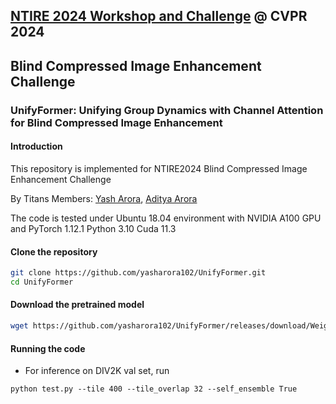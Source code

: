 ## [NTIRE 2024 Workshop and Challenge](https://cvlai.net/ntire/2024/) @ CVPR 2024
## Blind Compressed Image Enhancement Challenge


### UnifyFormer: Unifying Group Dynamics with Channel Attention for Blind Compressed Image Enhancement

#### Introduction

This repository is implemented for NTIRE2024 Blind Compressed Image Enhancement Challenge

By Titans
Members: [Yash Arora](https://github.com/yasharora102), [Aditya Arora](https://github.com/adityac8)


The code is tested under Ubuntu 18.04 environment with NVIDIA A100 GPU and PyTorch 1.12.1 Python 3.10 Cuda 11.3

#### Clone the repository
    
```bash
git clone https://github.com/yasharora102/UnifyFormer.git
cd UnifyFormer
```


#### Download the pretrained model

```bash
wget https://github.com/yasharora102/UnifyFormer/releases/download/Weights/model_unifyformer.pth 
```

#### Running the code

- For inference on DIV2K val set, run

```
python test.py --tile 400 --tile_overlap 32 --self_ensemble True
```
